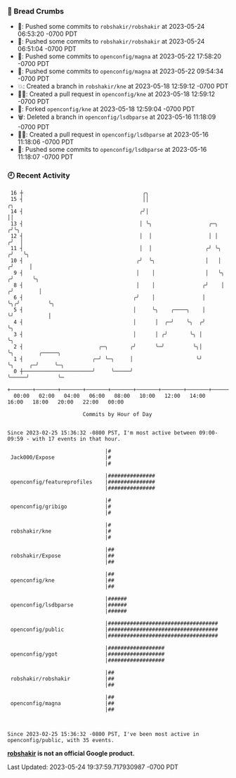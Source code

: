 ### 🍞 Bread Crumbs

 * 🚢: Pushed some commits to `robshakir/robshakir` at 2023-05-24 06:53:20 -0700 PDT
 * 🚢: Pushed some commits to `robshakir/robshakir` at 2023-05-24 06:51:04 -0700 PDT
 * 🚢: Pushed some commits to `openconfig/magna` at 2023-05-22 17:58:20 -0700 PDT
 * 🚢: Pushed some commits to `openconfig/magna` at 2023-05-22 09:54:34 -0700 PDT
 * 💥: Created a branch in `robshakir/kne` at 2023-05-18 12:59:12 -0700 PDT
 * ✍🏼: Created a pull request in `openconfig/kne` at 2023-05-18 12:59:12 -0700 PDT
 * 🍴: Forked `openconfig/kne` at 2023-05-18 12:59:04 -0700 PDT
 * 🗑: Deleted a branch in `openconfig/lsdbparse` at 2023-05-16 11:18:09 -0700 PDT
 * ✍🏼: Created a pull request in `openconfig/lsdbparse` at 2023-05-16 11:18:06 -0700 PDT
 * 🚢: Pushed some commits to `openconfig/lsdbparse` at 2023-05-16 11:18:07 -0700 PDT

### 🕘 Recent Activity
```
 16 ┼                                      ╭╮
 15 ┤                                      ││                                ╭╮
 14 ┤                                     ╭╯│                                ││
 13 ┤                                     │ ╰╮                  ╭─╮         ╭╯╰╮
 12 ┤                                     │  │                  │ │        ╭╯  │
 11 ┤                                     │  │                 ╭╯ ╰╮      ╭╯   ╰╮
 10 ┤                                    ╭╯  ╰╮                │   │     ╭╯     │
  9 ┤                                    │    │                │   ╰╮   ╭╯      ╰╮
  8 ┤                                    │    │               ╭╯    │  ╭╯        │
  6 ┤                                   ╭╯    │               │     ╰╮╭╯         ╰╮
  5 ┤                                   │     ╰╮    ╭────╮    │      ╰╯           │
  4 ┤                                   │      │  ╭─╯    ╰╮  ╭╯                   ╰╮
  3 ┤                                   │      │ ╭╯       ╰╮ │                     ╰╮
  2 ┤                        ╭─╮       ╭╯      ╰─╯         ╰╮│                      ╰╮        ╭─────╮
  1 ┤                      ╭─╯ ╰─╮     │                    ╰╯                       ╰╮     ╭─╯     ╰─╮
  0 ┼──────────────────────╯     ╰─────╯                                              ╰─────╯         ╰─
    +───────+───────+───────+───────+───────+───────+───────+───────+───────+───────+───────+───────+────
  00:00   02:00   04:00   06:00   08:00   10:00   12:00   14:00   16:00   18:00   20:00   22:00   00:00   

						Commits by Hour of Day


Since 2023-02-25 15:36:32 -0800 PST, I'm most active between 09:00-09:59 - with 17 events in that hour.

```



```
                               |#
 Jack000/Expose                |#
                               |#

                               |###############
 openconfig/featureprofiles    |###############
                               |###############

                               |#
 openconfig/gribigo            |#
                               |#

                               |#
 robshakir/kne                 |#
                               |#

                               |##
 robshakir/Expose              |##
                               |##

                               |##
 openconfig/kne                |##
                               |##

                               |######
 openconfig/lsdbparse          |######
                               |######

                               |###################################
 openconfig/public             |###################################
                               |###################################

                               |##################
 openconfig/ygot               |##################
                               |##################

                               |##
 robshakir/robshakir           |##
                               |##

                               |##
 openconfig/magna              |##
                               |##



Since 2023-02-25 15:36:32 -0800 PST, I've been most active in openconfig/public, with 35 events.

```
**[robshakir](mailto:robjs@google.com) is not an official Google product.**  


Last Updated: 2023-05-24 19:37:59.717930987 -0700 PDT

